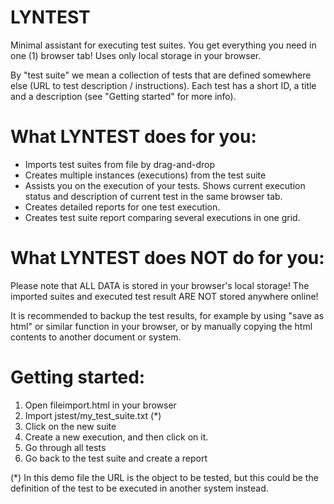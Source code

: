 LYNTEST
=======

Minimal assistant for executing test suites.
You get everything you need in one (1) browser tab!
Uses only local storage in your browser.

By "test suite" we mean a collection of tests that are defined somewhere else (URL to test description / instructions).
Each test has a short ID, a title and a description (see "Getting started" for more info).



What LYNTEST does for you:
=========================
- Imports test suites from file by drag-and-drop
- Creates multiple instances (executions) from the test suite
- Assists you on the execution of your tests. Shows current execution status and description of current test in the same browser tab.
- Creates detailed reports for one test execution.
- Creates test suite report comparing several executions in one grid.



What LYNTEST does NOT do for you:
================================
Please note that ALL DATA is stored in your browser's local storage!
The imported suites and executed test result ARE NOT stored anywhere online!

It is recommended to backup the test results, for example by using "save as html" or similar function in your browser, 
or by manually copying the html contents to another document or system.




Getting started:
================
1. Open fileimport.html in your browser
2. Import jstest/my_test_suite.txt (*)
3. Click on the new suite
4. Create a new execution, and then click on it.
5. Go through all tests
5. Go back to the test suite and create a report

(*) In this demo file the URL is the object to be tested, but this could be the definition of the test to be executed in another system instead.
